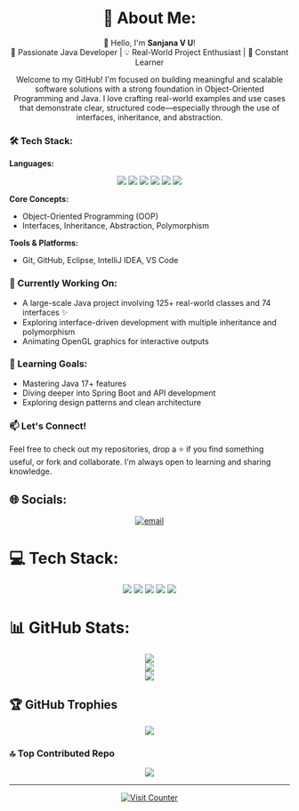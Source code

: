 <h1 align="center">💫 About Me:</h1>

<p align="center">
👋 Hello, I'm <strong>Sanjana V U</strong>!<br>
🚀 Passionate Java Developer | 💡 Real-World Project Enthusiast | 🧠 Constant Learner
</p>

<p align="center">
Welcome to my GitHub! I'm focused on building meaningful and scalable software solutions with a strong foundation in Object-Oriented Programming and Java. I love crafting real-world examples and use cases that demonstrate clear, structured code—especially through the use of interfaces, inheritance, and abstraction.
</p>

### 🛠️ Tech Stack:

**Languages:**  
<p align="center">
  <img src="https://img.shields.io/badge/java-%23ED8B00.svg?style=for-the-badge&logo=openjdk&logoColor=white"/>
  <img src="https://img.shields.io/badge/HTML5-%23E34F26.svg?style=for-the-badge&logo=html5&logoColor=white"/>
  <img src="https://img.shields.io/badge/CSS3-%231572B6.svg?style=for-the-badge&logo=css3&logoColor=white"/>
  <img src="https://img.shields.io/badge/JavaScript-%23323330.svg?style=for-the-badge&logo=javascript&logoColor=%23F7DF1E"/>
  <img src="https://img.shields.io/badge/MySQL-%2300f.svg?style=for-the-badge&logo=mysql&logoColor=white"/>
  <img src="https://img.shields.io/badge/JDBC-%23007ACC.svg?style=for-the-badge"/>
</p>

**Core Concepts:**  
- Object-Oriented Programming (OOP)  
- Interfaces, Inheritance, Abstraction, Polymorphism  

**Tools & Platforms:**  
- Git, GitHub, Eclipse, IntelliJ IDEA, VS Code

### 💼 Currently Working On:
- A large-scale Java project involving 125+ real-world classes and 74 interfaces ✨  
- Exploring interface-driven development with multiple inheritance and polymorphism  
- Animating OpenGL graphics for interactive outputs  

### 🌱 Learning Goals:
- Mastering Java 17+ features  
- Diving deeper into Spring Boot and API development  
- Exploring design patterns and clean architecture  

### 📫 Let's Connect!
Feel free to check out my repositories, drop a ⭐ if you find something useful, or fork and collaborate. I'm always open to learning and sharing knowledge.

## 🌐 Socials:
<p align="center">
  <a href="mailto:sanjanaudgimat@gmail.com">
    <img src="https://img.shields.io/badge/Email-D14836?logo=gmail&logoColor=white" alt="email"/>
  </a>
</p>

# 💻 Tech Stack:
<p align="center">
  <img src="https://img.shields.io/badge/javascript-%23323330.svg?style=for-the-badge&logo=javascript&logoColor=%23F7DF1E"/>
  <img src="https://img.shields.io/badge/java-%23ED8B00.svg?style=for-the-badge&logo=openjdk&logoColor=white"/>
  <img src="https://img.shields.io/badge/javafx-%23FF0000.svg?style=for-the-badge&logo=javafx&logoColor=white"/>
  <img src="https://img.shields.io/badge/git-%23F05033.svg?style=for-the-badge&logo=git&logoColor=white"/>
  <img src="https://img.shields.io/badge/github%20actions-%232671E5.svg?style=for-the-badge&logo=githubactions&logoColor=white"/>
</p>

# 📊 GitHub Stats:
<p align="center">
  <img src="https://github-readme-stats.vercel.app/api?username=sanjana095007&theme=onedark&hide_border=false&include_all_commits=true&count_private=false"/><br/>
  <img src="https://nirzak-streak-stats.vercel.app/?user=sanjana095007&theme=onedark&hide_border=false"/><br/>
  <img src="https://github-readme-stats.vercel.app/api/top-langs/?username=sanjana095007&theme=onedark&hide_border=false&include_all_commits=true&count_private=false&layout=compact"/>
</p>

## 🏆 GitHub Trophies
<p align="center">
  <img src="https://github-profile-trophy.vercel.app/?username=sanjana095007&theme=radical&no-frame=false&no-bg=true&margin-w=4"/>
</p>

### 🔝 Top Contributed Repo
<p align="center">
  <img src="https://github-contributor-stats.vercel.app/api?username=sanjana095007&limit=5&theme=dark&combine_all_yearly_contributions=true"/>
</p>

---

<p align="center">
  <a href="https://visitcount.itsvg.in">
    <img src="https://visitcount.itsvg.in/api?id=sanjana095007&icon=0&color=0" alt="Visit Counter"/>
  </a>
</p>

<!-- Proudly created with GPRM ( https://gprm.itsvg.in ) -->
